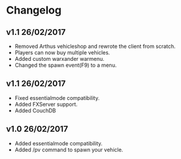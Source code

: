 # Changelog

## v1.1 26/02/2017
- Removed Arthus vehicleshop and rewrote the client from scratch.
- Players can now buy multiple vehicles.
- Added custom warxander warmenu.
- Changed the spawn event(F9) to a menu.

## v1.1 26/02/2017

- Fixed essentialmode compatibility.
- Added FXServer support.
- Added CouchDB

## v1.0 26/02/2017
- Added essentialmode compatibility.
- Added /pv command to spawn your vehicle.
